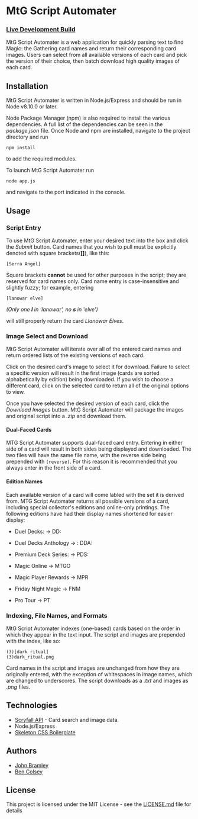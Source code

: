 # MtG Script Automater

### [Live Development Build](http://MtGscript.bramley.design)

MtG Script Automater is a web application for quickly parsing text to find Magic: the Gathering card names and return their corresponding card images. Users can select from all available versions of each card and pick the version of their choice, then batch download high quality images of each card.

## Installation
MtG Script Automater is written in Node.js/Express and should be run in Node v8.10.0 or later.  

Node Package Manager (npm) is also required to install the various dependencies. A full list of the dependencies can be seen in the *package.json* file. Once Node and npm are installed, navigate to the project directory and run 
```
npm install
```
to add the required modules.

To launch MtG Script Automater run
```
node app.js
```
and navigate to the port indicated in the console.

## Usage

### Script Entry
To use MtG Script Automater, enter your desired text into the box and click the *Submit* button. Card names that you wish to pull must be explicitly denoted with square brackets(**[]**), like this:
```
[Serra Angel]
```
Square brackets **cannot** be used for other purposes in the script; they are reserved for card names only. Card name entry is case-insensitive and slightly fuzzy; for example, entering
```
[lanowar elve]
```
*(Only one **l** in 'lanowar', no **s** in 'elve')*

will still properly return the card *Llanowar Elves*.

### Image Select and Download
MtG Script Automater will iterate over all of the entered card names and return ordered lists of the existing versions of each card.

Click on the desired card's image to select it for download. Failure to select a specific version will result in the first image (cards are sorted alphabetically by edition) being downloaded. If you wish to choose a different card, click on the selected card to return all of the original options to view.

Once you have selected the desired version of each card, click the *Download Images* button. MtG Script Automater will package the images and original script into a *.zip* and download them.

#### Dual-Faced Cards
MTG Script Automater supports dual-faced card entry. Entering in either side of a card will result in both sides being displayed and downloaded. The two files will have the same file name, with the reverse side being prepended with `(reverse)`. For this reason it is recommended that you always enter in the front side of a card.

#### Edition Names
Each available version of a card will come labled with the set it is derived from. MTG Script Automater returns all possible versions of a card, including special collector's editions and online-only printings. The following editions have had their display names shortened for easier display:

* Duel Decks: &rarr; DD:

* Duel Decks Anthology &rarr; : DDA:

* Premium Deck Series: &rarr; PDS:

* Magic Online &rarr; MTGO

* Magic Player Rewards &rarr; MPR

* Friday Night Magic &rarr; FNM

* Pro Tour &rarr; PT

### Indexing, File Names, and Formats
MtG Script Automater indexes (one-based) cards based on the order in which they appear in the text input. The script and images are prepended with the index, like so:
```
(3)[dark ritual]
(3)dark_ritual.png
```
Card names in the script and images are unchanged from how they are originally entered, with the exception of whitespaces in image names, which are changed to underscores. The script downloads as a *.txt* and images as *.png* files.


## Technologies
* [Scryfall API](https://scryfall.com/docs/api) - Card search and image data.
* Node.js/Express
* [Skeleton CSS Boilerplate](http://getskeleton.com/)

## Authors
* [John Bramley](https://github.com/bramleyjl)
* [Ben Colsey](https://github.com/BColsey)

## License
This project is licensed under the MIT License - see the [LICENSE.md](LICENSE.md) file for details